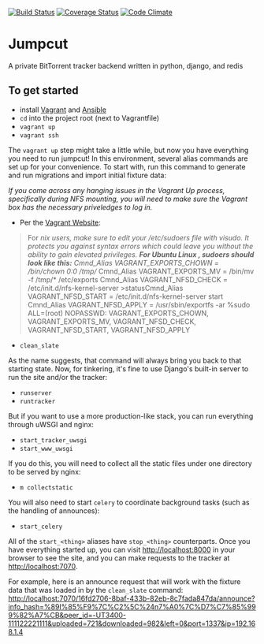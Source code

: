 [![Build Status](https://travis-ci.org/streisand/streisand.svg?branch=develop)](https://travis-ci.org/streisand/streisand)
[![Coverage Status](https://coveralls.io/repos/streisand/streisand/badge.svg?branch=develop&service=github)](https://coveralls.io/github/streisand/streisand?branch=develop)
[![Code Climate](https://codeclimate.com/github/streisand/streisand/badges/gpa.svg)](https://codeclimate.com/github/streisand/streisand)

Jumpcut
=========

A private BitTorrent tracker backend written in python, django, and redis

To get started
---------------

- install [Vagrant](https://www.vagrantup.com/) and [Ansible](http://docs.ansible.com/intro_installation.html)
- `cd` into the project root (next to Vagrantfile)
- `vagrant up`
- `vagrant ssh`

The `vagrant up` step might take a little while, but now you have everything you need to run
jumpcut!  In this environment, several alias commands are set up for your convenience.  To
start with, run this command to generate and run migrations and import initial fixture data:

*If you come across any hanging issues in the Vagrant Up process, specifically during NFS mounting, you will need to make sure the Vagrant box has the necessary priveledges to log in.*

- Per the [Vagrant Website](https://www.vagrantup.com/docs/synced-folders/nfs.html):
> For *nix users, make sure to edit your /etc/sudoers file with visudo. It protects you against syntax errors which could leave you without the ability to gain elevated privileges.
> **For Ubuntu Linux , sudoers should look like this:**
Cmnd_Alias VAGRANT_EXPORTS_CHOWN = /bin/chown 0\:0 /tmp/*
Cmnd_Alias VAGRANT_EXPORTS_MV = /bin/mv -f /tmp/* /etc/exports
Cmnd_Alias VAGRANT_NFSD_CHECK = /etc/init.d/nfs-kernel-server >statusCmnd_Alias VAGRANT_NFSD_START = /etc/init.d/nfs-kernel-server start
Cmnd_Alias VAGRANT_NFSD_APPLY = /usr/sbin/exportfs -ar
%sudo ALL=(root) NOPASSWD: VAGRANT_EXPORTS_CHOWN, VAGRANT_EXPORTS_MV, VAGRANT_NFSD_CHECK, VAGRANT_NFSD_START, VAGRANT_NFSD_APPLY

- `clean_slate`

As the name suggests, that command will always bring you back to that starting state.  Now, for
tinkering, it's fine to use Django's built-in server to run the site and/or the tracker:

- `runserver`
- `runtracker`

But if you want to use a more production-like stack, you can run everything through uWSGI and
nginx:

- `start_tracker_uwsgi`
- `start_www_uwsgi`

If you do this, you will need to collect all the static files under one directory to be served
by nginx:

- `m collectstatic`

You will also need to start `celery` to coordinate background tasks (such as the handling of
announces):

- `start_celery`

All of the `start_<thing>` aliases have `stop_<thing>` counterparts.  Once you have everything
started up, you can visit <http://localhost:8000> in your browser to see the site, and you can
make requests to the tracker at <http://localhost:7070>.

For example, here is an announce request that will work with the fixture data that was loaded in
by the `clean_slate` command: <http://localhost:7070/16fd2706-8baf-433b-82eb-8c7fada847da/announce?info_hash=%89I%85%F9%7C%C2%5C%24n7%A0%7C%D7%C7%85%999%82%A7%CB&peer_id=-UT3400-111122221111&uploaded=721&downloaded=982&left=0&port=1337&ip=192.168.1.4>
